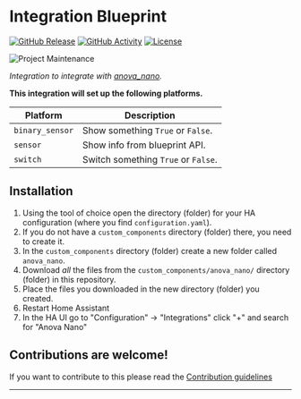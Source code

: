 # Integration Blueprint

[![GitHub Release][releases-shield]][releases]
[![GitHub Activity][commits-shield]][commits]
[![License][license-shield]](LICENSE)

![Project Maintenance][maintenance-shield]

_Integration to integrate with [anova_nano][anova_nano]._

**This integration will set up the following platforms.**

| Platform        | Description                         |
| --------------- | ----------------------------------- |
| `binary_sensor` | Show something `True` or `False`.   |
| `sensor`        | Show info from blueprint API.       |
| `switch`        | Switch something `True` or `False`. |

## Installation

1. Using the tool of choice open the directory (folder) for your HA configuration (where you find `configuration.yaml`).
1. If you do not have a `custom_components` directory (folder) there, you need to create it.
1. In the `custom_components` directory (folder) create a new folder called `anova_nano`.
1. Download _all_ the files from the `custom_components/anova_nano/` directory (folder) in this repository.
1. Place the files you downloaded in the new directory (folder) you created.
1. Restart Home Assistant
1. In the HA UI go to "Configuration" -> "Integrations" click "+" and search for "Anova Nano"

## Contributions are welcome!

If you want to contribute to this please read the [Contribution guidelines](CONTRIBUTING.md)

---

[anova_nano]: https://github.com/mcolyer/anova_nano
[commits-shield]: https://img.shields.io/github/commit-activity/y/mcolyer/anova_nano.svg?style=for-the-badge
[commits]: https://github.com/mcolyer/anova_nano/commits/main
[license-shield]: https://img.shields.io/github/license/mcolyer/anova_nano.svg?style=for-the-badge
[maintenance-shield]: https://img.shields.io/badge/maintainer-Joakim%20Sørensen%20%40mcolyer-blue.svg?style=for-the-badge
[releases-shield]: https://img.shields.io/github/release/mcolyer/anova_nano.svg?style=for-the-badge
[releases]: https://github.com/mcolyer/anova_nano/releases
